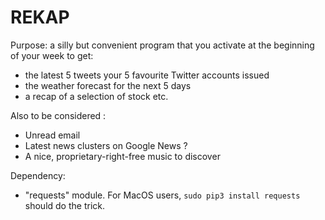 REKAP
=====

Purpose: a silly but convenient program that you activate at the beginning of your week to get:

- the latest 5 tweets your 5 favourite Twitter accounts issued
- the weather forecast for the next 5 days
- a recap of a selection of stock
etc.

Also to be considered :
- Unread email
- Latest news clusters on Google News ?
- A nice, proprietary-right-free music to discover


Dependency:
- "requests" module. For MacOS users,
`sudo pip3 install requests`
should do the trick.
